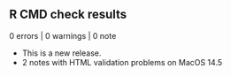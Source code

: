 ## R CMD check results

0 errors | 0 warnings | 0 note

* This is a new release.
* 2 notes with HTML validation problems on MacOS 14.5 

